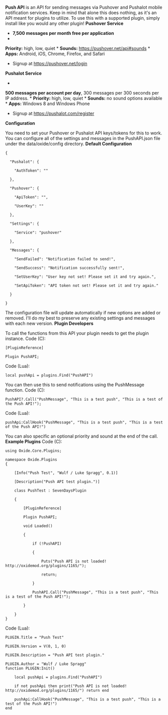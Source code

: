 **Push API** is an API for sending messages via Pushover and Pushalot mobile notification services. Keep in mind that alone this does nothing, as it's an API meant for plugins to utilize. To use this with a supported plugin, simply install like you would any other plugin!
**Pushover Service**


* **7,500 messages per month free per application**
* 
**Priority:** high, low, quiet
* 
**Sounds:** https://pushover.net/api#sounds
* 
****Apps**:** Android, iOS, Chrome, Firefox, and Safari
* Signup at https://pushover.net/login


**Pushalot Service**


* 
**500 messages per account per day**,  300 messages per 300 seconds per IP address.
* 
**Priority:** high, low, quiet
* 
**Sounds:** no sound options available
* 
**Apps:** Windows 8 and Windows Phone
* Signup at https://pushalot.com/register


**Configuration**

You need to set your Pushover or Pushalot API keys/tokens for this to work. You can configure all of the settings and messages in the PushAPI.json file under the data/oxide/config directory.
**Default Configuration**

````
{

  "Pushalot": {

    "AuthToken": ""

  },

  "Pushover": {

    "ApiToken": "",

    "UserKey": ""

  },

  "Settings": {

    "Service": "pushover"

  },

  "Messages": {

    "SendFailed": "Notification failed to send!",

    "SendSuccess": "Notification successfully sent!",

    "SetUserKey": "User key not set! Please set it and try again.",

    "SetApiToken": "API token not set! Please set it and try again."

  }

}
````

The configuration file will update automatically if new options are added or removed. I'll do my best to preserve any existing settings and messages with each new version.
**Plugin Developers**

To call the functions from this API your plugin needs to get the plugin instance.
Code (C):
````
[PluginReference]

Plugin PushAPI;
````

Code (Lua):
````
local pushApi = plugins.Find("PushAPI")
````

You can then use this to send notifications using the PushMessage function.
Code (C):
````
PushAPI?.Call("PushMessage", "This is a test push", "This is a test of the Push API!");
````

Code (Lua):
````
pushApi:CallHook("PushMessage", "This is a test push", "This is a test of the Push API!")
````

You can also specific an optional priority and sound at the end of the call.
**Example Plugins**
Code (C):
````
using Oxide.Core.Plugins;

namespace Oxide.Plugins
{

    [Info("Push Test", "Wulf / Luke Spragg", 0.1)]

    [Description("Push API test plugin.")]

    class PushTest : SevenDaysPlugin

    {

        [PluginReference]

        Plugin PushAPI;

        void Loaded()

        {

            if (!PushAPI)

            {

                Puts("Push API is not loaded! http://oxidemod.org/plugins/1165/");

                return;

            }

            PushAPI.Call("PushMessage", "This is a test push", "This is a test of the Push API!");

        }

    }
}
````

Code (Lua):
````
PLUGIN.Title = "Push Test"

PLUGIN.Version = V(0, 1, 0)

PLUGIN.Description = "Push API test plugin."

PLUGIN.Author = "Wulf / Luke Spragg"
function PLUGIN:Init()

    local pushApi = plugins.Find("PushAPI")

    if not pushApi then print("Push API is not loaded! http://oxidemod.org/plugins/1165/") return end

    pushApi:CallHook("PushMessage", "This is a test push", "This is a test of the Push API!")
end
````